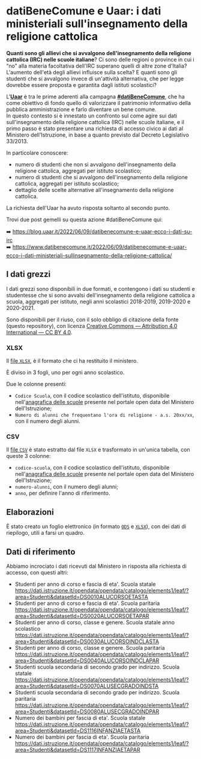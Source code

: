 # datiBeneComune e Uaar: i dati ministeriali sull'insegnamento della religione cattolica

**Quanti sono gli allievi che si avvalgono dell'insegnamento della religione cattolica (IRC) nelle scuole italiane**? Ci sono delle regioni o province in cui i “no” alla materia facoltativa dell'IRC superano quelli di altre zone d'Italia? L'aumento dell'età degli allievi influisce sulla scelta? E quanti sono gli studenti che si avvalgono invece di un'attività alternativa, che per legge dovrebbe essere proposta e garantita dagli istituti scolastici?

L'[**Uaar**](https://www.uaar.it/) è tra le prime aderenti alla campagna [**#datiBeneComune**](https://www.datibenecomune.it/), che ha come obiettivo di fondo quello di valorizzare il patrimonio informativo della pubblica amministrazione e farlo diventare un bene comune.<br>In questo contesto si è innestato un confronto sul come agire sui dati sull'insegnamento della religione cattolica (IRC) nelle scuole italiane,  e il primo passo è stato presentare una richiesta di accesso civico ai dati al Ministero dell'Istruzione, in base a quanto previsto dal Decreto Legislativo 33/2013.

In particolare conoscere:

- numero di studenti che non si avvalgono dell'insegnamento della religione cattolica, aggregati per istituto scolastico;
- numero di studenti che si avvalgono dell'insegnamento della religione cattolica, aggregati per istituto scolastico;
- dettaglio delle scelte alternative all'insegnamento della religione cattolica.

La richiesta dell'Uaar ha avuto risposta soltanto al secondo punto.

Trovi due post gemelli su questa azione #datiBeneComune qui:

➡️ <https://blog.uaar.it/2022/06/09/datibenecomune-e-uaar-ecco-i-dati-su-irc><br>
➡️ <https://www.datibenecomune.it/2022/06/09/datibenecomune-e-uaar-ecco-i-dati-ministeriali-sullinsegnamento-della-religione-cattolica/>

## I dati grezzi

I dati grezzi sono disponibili in due formati, e contengono i dati su studenti e studentesse che si sono avvalsi dell'insegnamento della religione cattolica a scuola, aggregati per istituto, negli anni scolastici 2018-2019, 2019-2020 e 2020-2021.

Sono disponibili per il riuso, con il solo obbligo di citazione della fonte (questo repository), con licenza [Creative Commons — Attribution 4.0 International — CC BY 4.0](https://creativecommons.org/licenses/by/4.0/deed.it).

### XLSX

Il [file `XLSX`](dati/miur/Alunni%20che%20frequentano%20Rel%20Catt_2018-19_2019-20_2020-21.xlsx?raw=true), è il formato che ci ha restituito il ministero.

È diviso in 3 fogli, uno per ogni anno scolastico.

Due le colonne presenti:

- `Codice Scuola`, con il codice scolastico dell'istituto, disponibile nell'[anagrafica delle scuole](https://dati.istruzione.it/opendata/opendata/catalogo/elements1/?area=Scuole) presente nel portale open data del Ministero dell'Istruzione;
- `Numero di alunni che frequentano l'ora di religione - a.s. 20xx/xx`, con il numero degli alunni.

### CSV

Il [file `CSV`](elaborazioni/rawdata/religione-cattolica-scuola.csv?raw=true) è stato estratto dal file `XLSX` e trasformato in un'unica tabella, con queste 3 colonne:

- `codice-scuola`, con il codice scolastico dell'istituto, disponibile nell'[anagrafica delle scuole](https://dati.istruzione.it/opendata/opendata/catalogo/elements1/?area=Scuole) presente nel portale open data del Ministero dell'Istruzione;
- `numero-alunni`, con il numero degli alunni;
- `anno`, per definire l'anno di riferimento.

## Elaborazioni

È stato creato un foglio elettronico (in formato [`ODS`](elaborazioni/ods/religione-cattolica-scuola.ods?raw=true) e [`XLSX`](elaborazioni/ods/religione-cattolica-scuola.xlsx?raw=true)), con dei dati di riepilogo, utili a farsi un quadro.

## Dati di riferimento

Abbiamo incrociato i dati ricevuti dal Ministero in risposta alla richiesta di accesso, con questi altri:

- Studenti per anno di corso e fascia di eta'. Scuola statale https://dati.istruzione.it/opendata/opendata/catalogo/elements1/leaf/?area=Studenti&datasetId=DS0010ALUCORSOETASTA
- Studenti per anno di corso e fascia di eta'. Scuola paritaria https://dati.istruzione.it/opendata/opendata/catalogo/elements1/leaf/?area=Studenti&datasetId=DS0020ALUCORSOETAPAR
- Studenti per anno di corso, classe e genere. Scuola statale anno scolastico https://dati.istruzione.it/opendata/opendata/catalogo/elements1/leaf/?area=Studenti&datasetId=DS0030ALUCORSOINDCLASTA
- Studenti per anno di corso, classe e genere. Scuola paritaria https://dati.istruzione.it/opendata/opendata/catalogo/elements1/leaf/?area=Studenti&datasetId=DS0040ALUCORSOINDCLAPAR
- Studenti scuola secondaria di secondo grado per indirizzo. Scuola statale https://dati.istruzione.it/opendata/opendata/catalogo/elements1/leaf/?area=Studenti&datasetId=DS0070ALUSECGRADOINDSTA
- Studenti scuola secondaria di secondo grado per indirizzo. Scuola paritaria https://dati.istruzione.it/opendata/opendata/catalogo/elements1/leaf/?area=Studenti&datasetId=DS0080ALUSECGRADOINDPAR
- Numero dei bambini per fascia di eta'. Scuola statale https://dati.istruzione.it/opendata/opendata/catalogo/elements1/leaf/?area=Studenti&datasetId=DS1116INFANZIAETASTA
- Numero dei bambini per fascia di eta'. Scuola paritaria https://dati.istruzione.it/opendata/opendata/catalogo/elements1/leaf/?area=Studenti&datasetId=DS1117INFANZIAETAPAR

